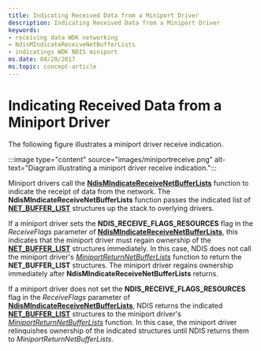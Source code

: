 ```yaml
---
title: Indicating Received Data from a Miniport Driver
description: Indicating Received Data from a Miniport Driver
keywords:
- receiving data WDK networking
- NdisMIndicateReceiveNetBufferLists
- indicatings WDK NDIS miniport
ms.date: 04/20/2017
ms.topic: concept-article
---
```


# Indicating Received Data from a Miniport Driver





The following figure illustrates a miniport driver receive indication.

:::image type="content" source="images/miniportreceive.png" alt-text="Diagram illustrating a miniport driver receive indication.":::

Miniport drivers call the [**NdisMIndicateReceiveNetBufferLists**](/windows-hardware/drivers/ddi/ndis/nf-ndis-ndismindicatereceivenetbufferlists) function to indicate the receipt of data from the network. The **NdisMIndicateReceiveNetBufferLists** function passes the indicated list of [**NET\_BUFFER\_LIST**](/windows-hardware/drivers/ddi/nbl/ns-nbl-net_buffer_list) structures up the stack to overlying drivers.

If a miniport driver sets the **NDIS\_RECEIVE\_FLAGS\_RESOURCES** flag in the *ReceiveFlags* parameter of [**NdisMIndicateReceiveNetBufferLists**](/windows-hardware/drivers/ddi/ndis/nf-ndis-ndismindicatereceivenetbufferlists), this indicates that the miniport driver must regain ownership of the [**NET\_BUFFER\_LIST**](/windows-hardware/drivers/ddi/nbl/ns-nbl-net_buffer_list) structures immediately. In this case, NDIS does not call the miniport driver's [*MiniportReturnNetBufferLists*](/windows-hardware/drivers/ddi/ndis/nc-ndis-miniport_return_net_buffer_lists) function to return the **NET\_BUFFER\_LIST** structures. The miniport driver regains ownership immediately after **NdisMIndicateReceiveNetBufferLists** returns.

If a miniport driver does not set the **NDIS\_RECEIVE\_FLAGS\_RESOURCES** flag in the *ReceiveFlags* parameter of [**NdisMIndicateReceiveNetBufferLists**](/windows-hardware/drivers/ddi/ndis/nf-ndis-ndismindicatereceivenetbufferlists), NDIS returns the indicated [**NET\_BUFFER\_LIST**](/windows-hardware/drivers/ddi/nbl/ns-nbl-net_buffer_list) structures to the miniport driver's [*MiniportReturnNetBufferLists*](/windows-hardware/drivers/ddi/ndis/nc-ndis-miniport_return_net_buffer_lists) function. In this case, the miniport driver relinquishes ownership of the indicated structures until NDIS returns them to *MiniportReturnNetBufferLists*.

 

